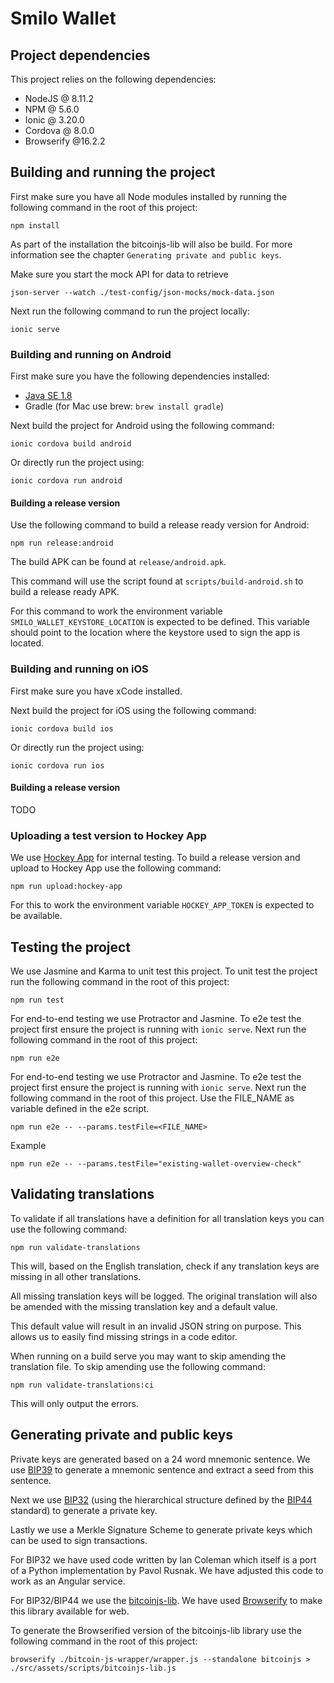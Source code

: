 # Smilo Wallet

## Project dependencies

This project relies on the following dependencies:
- NodeJS @ 8.11.2
- NPM @ 5.6.0
- Ionic @ 3.20.0
- Cordova @ 8.0.0
- Browserify @16.2.2

## Building and running the project

First make sure you have all Node modules installed by running the following command in the root of this project:

```
npm install
```

As part of the installation the bitcoinjs-lib will also be build. For more information see the chapter `Generating private and public keys`.

Make sure you start the mock API for data to retrieve 

```
json-server --watch ./test-config/json-mocks/mock-data.json
```

Next run the following command to run the project locally:

```
ionic serve
```

### Building and running on Android

First make sure you have the following dependencies installed:
- [Java SE 1.8](http://www.oracle.com/technetwork/java/javase/downloads/jdk8-downloads-2133151.html)
- Gradle (for Mac use brew: `brew install gradle`)

Next build the project for Android using the following command:

```
ionic cordova build android
```

Or directly run the project using:

```
ionic cordova run android
```

#### Building a release version

Use the following command to build a release ready version for Android:

```
npm run release:android
```

The build APK can be found at `release/android.apk`.

This command will use the script found at `scripts/build-android.sh` to build a release ready APK.

For this command to work the environment variable `SMILO_WALLET_KEYSTORE_LOCATION` is expected to be defined.
This variable should point to the location where the keystore used to sign the app is located.

### Building and running on iOS

First make sure you have xCode installed.

Next build the project for iOS using the following command:

```
ionic cordova build ios
```

Or directly run the project using:

```
ionic cordova run ios
```

#### Building a release version

TODO

### Uploading a test version to Hockey App

We use [Hockey App](https://www.hockeyapp.net) for internal testing. To build a release version and upload to Hockey App use the following command:

```
npm run upload:hockey-app
```

For this to work the environment variable `HOCKEY_APP_TOKEN` is expected to be available.

## Testing the project

We use Jasmine and Karma to unit test this project. To unit test the project run the following command in the root of this project:

````
npm run test
````

For end-to-end testing we use Protractor and Jasmine. To e2e test the project first ensure the project is running with `ionic serve`. Next run the following command in the root of this project:

```
npm run e2e
```

For end-to-end testing we use Protractor and Jasmine. To e2e test the project first ensure the project is running with `ionic serve`. Next run the following command in the root of this project. Use the FILE_NAME as variable defined in the e2e script. 

```
npm run e2e -- --params.testFile=<FILE_NAME>
```

Example

```
npm run e2e -- --params.testFile="existing-wallet-overview-check"
```

## Validating translations

To validate if all translations have a definition for all translation keys you can use the following command:

```
npm run validate-translations
```

This will, based on the English translation, check if any translation keys are missing in all other translations.

All missing translation keys will be logged. The original translation will also be amended with the missing translation key and a default value.

This default value will result in an invalid JSON string on purpose. This allows us to easily find missing strings in a code editor.

When running on a build serve you may want to skip amending the translation file. To skip amending use the following command:

```
npm run validate-translations:ci
```

This will only output the errors.

## Generating private and public keys

Private keys are generated based on a 24 word mnemonic sentence. We use [BIP39](https://github.com/bitcoin/bips/blob/master/bip-0039.mediawiki) to generate a mnemonic sentence and extract a seed from this sentence.

Next we use [BIP32](https://github.com/bitcoin/bips/blob/master/bip-0032.mediawiki) (using the hierarchical structure defined by the [BIP44](https://github.com/bitcoin/bips/blob/master/bip-0044.mediawiki) standard) to generate a private key.

Lastly we use a Merkle Signature Scheme to generate private keys which can be used to sign transactions.

For BIP32 we have used code written by Ian Coleman which itself is a port of a Python implementation by Pavol Rusnak. We have adjusted this code to work as an Angular service.

For BIP32/BIP44 we use the [bitcoinjs-lib](https://github.com/bitcoinjs/bitcoinjs-lib). We have used [Browserify](http://browserify.org/) to make this library available for web.

To generate the Browserified version of the bitcoinjs-lib library use the following command in the root of this project:

```
browserify ./bitcoin-js-wrapper/wrapper.js --standalone bitcoinjs > ./src/assets/scripts/bitcoinjs-lib.js
```
